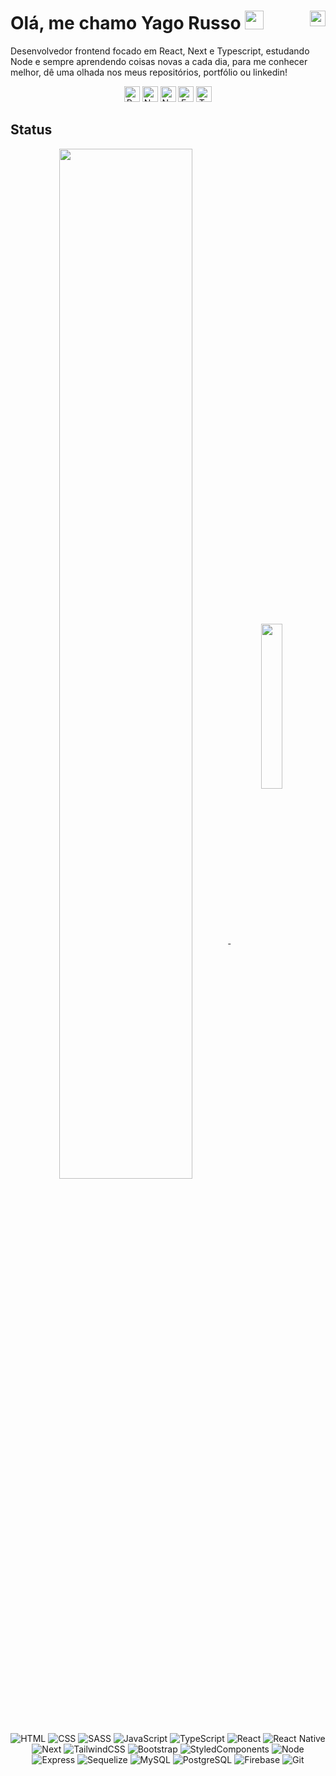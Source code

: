 # Olá, me chamo Yago Russo <img src="https://raw.githubusercontent.com/kaueMarques/kaueMarques/master/hi.gif" height="30px"> <a href="https://linkedin.com/in/yago-russo"><img title="Linkedin" width=25 height=25 align="right" src="https://cdn.jsdelivr.net/gh/devicons/devicon/icons/linkedin/linkedin-original.svg" /></a>
Desenvolvedor frontend focado em React, Next e Typescript, estudando Node e sempre aprendendo coisas novas a cada dia, para me conhecer melhor, dê uma olhada nos meus repositórios, portfólio ou linkedin!

<div align="center">
  <img title="React" width=25 height=25 src="https://cdn.jsdelivr.net/gh/devicons/devicon/icons/react/react-original.svg" />
  <img title="Next" width=25 height=25 src="https://cdn.jsdelivr.net/gh/devicons/devicon/icons/nextjs/nextjs-original.svg" />
  <img title="NodeJs" width=25 height=25 src="https://cdn.jsdelivr.net/gh/devicons/devicon/icons/nodejs/nodejs-original.svg" />
  <img title="Express" width=25 height=25 src="https://cdn.jsdelivr.net/gh/devicons/devicon/icons/express/express-original.svg" />
  <img title="Typescript" width=25 height=25 src="https://cdn.jsdelivr.net/gh/devicons/devicon/icons/typescript/typescript-original.svg" />
</div>

## Status
<div align="center">
  <a href="https://github.com/YaGRRusso">
    <img width=65% align="center" src="https://github-readme-stats.vercel.app/api?username=YaGRRusso&show_icons=true&theme=dracula&count_private=true" />
  </a>
  <a href="https://github.com/YaGRRusso">
    <img width=26% align="center" src="https://github-readme-stats.vercel.app/api/top-langs/?username=YaGRRusso&theme=dracula&hide_title=true&langs_count=6"/>
  </a>
</div>

<div align="center">
  <img title="HTML" src="https://img.shields.io/badge/-282A36?style=flat&logo=html5&logoColor=EE85A9" />
  <img title="CSS" src="https://img.shields.io/badge/-282A36?style=flat&logo=css3&logoColor=EE85A9" />
  <img title="SASS" src="https://img.shields.io/badge/-282A36?style=flat&logo=sass&logoColor=EE85A9" />
  <img title="JavaScript" src="https://img.shields.io/badge/-282A36?style=flat&logo=javascript&logoColor=EE85A9" />
  <img title="TypeScript" src="https://img.shields.io/badge/-282A36?style=flat&logo=typescript&logoColor=EE85A9" />
  <img title="React" src="https://img.shields.io/badge/-282A36?style=flat&logo=react&logoColor=EE85A9" />
  <img title="React Native" src="https://img.shields.io/badge/-282A36?style=flat&logo=react&logoColor=EE85A9" />
  <img title="Next" src="https://img.shields.io/badge/-282A36?style=flat&logo=next.js&logoColor=EE85A9" />
  <img title="TailwindCSS" src="https://img.shields.io/badge/-282A36?style=flat&logo=tailwind-css&logoColor=EE85A9" />
  <img title="Bootstrap" src="https://img.shields.io/badge/-282A36?style=flat&logo=bootstrap&logoColor=EE85A9" />
  <img title="StyledComponents" src="https://img.shields.io/badge/-282A36?style=flat&logo=styled-components&logoColor=EE85A9" />
  <img title="Node" src="https://img.shields.io/badge/-282A36?style=flat&logo=node.js&logoColor=EE85A9" />
  <img title="Express" src="https://img.shields.io/badge/-282A36?style=flat&logo=express&logoColor=EE85A9" />
  <img title="Sequelize" src="https://img.shields.io/badge/-282A36?style=flat&logo=sequelize&logoColor=EE85A9" />
  <img title="MySQL" src="https://img.shields.io/badge/-282A36?style=flat&logo=mysql&logoColor=EE85A9" />
  <img title="PostgreSQL" src="https://img.shields.io/badge/-282A36?style=flat&logo=postgresql&logoColor=EE85A9" />
  <img title="Firebase" src="https://img.shields.io/badge/-282A36?style=flat&logo=firebase&logoColor=EE85A9" />
  <img title="Git" src="https://img.shields.io/badge/-282A36?style=flat&logo=git&logoColor=EE85A9" />
</div>
